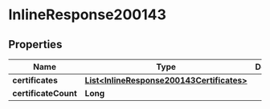 

# InlineResponse200143

## Properties

Name | Type | Description | Notes
------------ | ------------- | ------------- | -------------
**certificates** | [**List&lt;InlineResponse200143Certificates&gt;**](InlineResponse200143Certificates.md) |  |  [optional]
**certificateCount** | **Long** |  |  [optional]



